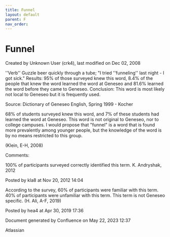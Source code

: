 ```yaml
---
title: Funnel
layout: default
parent: F
nav_order:
---
```


# Funnel

Created by  Unknown User (crk4), last modified on Dec 02, 2008

''Verb'' Guzzle beer quickly through a tube; &quot;I tried ''funneling'' last night - I got sick.&quot; Results: 95% of those surveyed knew this word, 8.4% of the people that knew the word learned the word at Geneseo and 81.6% learned the word before they came to Geneseo. Conclusion: This word is most likely not local to Geneseo but it is frequently used. 

Source: Dictionary of Geneseo English, Spring 1999 - Kocher

68% of students surveyed knew this word, and 7% of these students had learned the word at Geneseo. This word is not original to Geneseo, nor to college campuses. I would propose that &quot;funnel&quot; is a word that is found more prevalently among younger people, but the knowledge of the word is by no means restricted to this group.

(Klein, E-H, 2008)

Comments:

100% of participants surveyed correctly identified this term. K. Andryshak, 2012

Posted by kla8 at Nov 20, 2012 14:04

According to the survey, 60% of participants were familiar with this term. 40% of participants were unfamiliar with this term. This term is not Geneseo specific. (H. Ali, A-F, 2019)

Posted by hea4 at Apr 30, 2019 17:36

Document generated by Confluence on May 22, 2023 12:37

Atlassian
